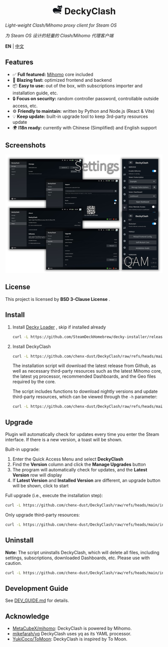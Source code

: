 <div align="center">
   <h1>
      <img src="./assets/gicat.svg" width="32" height="32">
      DeckyClash
   </h1>
</div>

*Light-weight Clash/Mihomo proxy client for Steam OS*

*为 Steam OS 设计的轻量的 Clash/Mihomo 代理客户端*

**EN** | [中文](./README_CN.md)

## Features

- ✅ **Full featured:** [Mihomo](https://github.com/MetaCubeX/mihomo) core included
- 🚀 **Blazing fast:** optimized frontend and backend
- 📦 **Easy to use:** out of the box, with subscriptions importer and installation guide, etc.
- 🔒 **Focus on security:** random controller password, controllable outside access, etc.
- ⚙️ **Friendly to maintain:** written by Python and Node.js (React & Vite)
- 💡 **Keep update:** built-in upgrade tool to keep 3rd-party resources update
- 🌍 **I18n ready:** currently with Chinese (Simplified) and English support

## Screenshots

![Screenshots](./assets/screenshots.png)

## License

This project is licensed by **BSD 3-Clause License** .

## Install

1. Install [Decky Loader](https://github.com/SteamDeckHomebrew/decky-loader) , skip if installed already

   ```sh
   curl -L https://github.com/SteamDeckHomebrew/decky-installer/releases/latest/download/install_release.sh | sh
   ```

2. Install DeckyClash

   ```sh
   curl -L https://github.com/chenx-dust/DeckyClash/raw/refs/heads/main/install.sh | bash
   ```

   The installation script will download the latest release from Github, as well as necessary third-party resources such as the latest Mihomo core, the latest yq processor, recommended Dashboards, and the Geo files required by the core.

   The script includes functions to download nightly versions and update third-party resources, which can be viewed through the `-h` parameter:

   ```sh
   curl -L https://github.com/chenx-dust/DeckyClash/raw/refs/heads/main/install.sh | bash -s -- -h
   ```

## Upgrade

Plugin will automatically check for updates every time you enter the Steam interface. If there is a new version, a toast will be shown.

Built-in upgrade:

1. Enter the Quick Access Menu and select **DeckyClash**
2. Find the **Version** column and click the **Manage Upgrades** button
3. The program will automatically check for updates, and the **Latest Version** row will display
4. If **Latest Version** and **Installed Version** are different, an upgrade button will be shown, click to start

Full upgrade (i.e., execute the installation step):

```sh
curl -L https://github.com/chenx-dust/DeckyClash/raw/refs/heads/main/install.sh | bash
```

Only upgrade third-party resources:

```sh
curl -L https://github.com/chenx-dust/DeckyClash/raw/refs/heads/main/install.sh | bash -s -- --without-plugin --yes
```

## Uninstall

**Note:** The script uninstalls DeckyClash, which will delete all files, including settings, subscriptions, downloaded Dashboards, etc. Please use with caution.

```sh
curl -L https://github.com/chenx-dust/DeckyClash/raw/refs/heads/main/install.sh | bash -s -- --clean-uninstall
```

## Development Guide

See [DEV_GUIDE.md](./docs/DEV_GUIDE.md) for details.

## Acknowledge

- [MetaCubeX/mihomo](https://github.com/MetaCubeX/mihomo): DeckyClash is powered by Mihomo.
- [mikefarah/yq](https://github.com/mikefarah/yq) DeckyClash uses yq as its YAML processor.
- [YukiCoco/ToMoon](https://github.com/YukiCoco/ToMoon): DeckyClash is inspired by To Moon.
